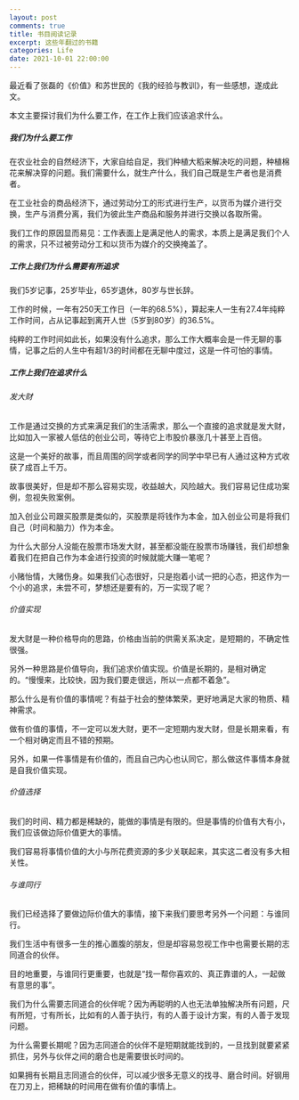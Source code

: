 ```yaml
---
layout: post
comments: true
title: 书目阅读记录
excerpt: 这些年翻过的书籍
categories: Life
date: 2021-10-01 22:00:00
---
```


最近看了张磊的《价值》和苏世民的《我的经验与教训》，有一些感想，遂成此文。

本文主要探讨我们为什么要工作，在工作上我们应该追求什么。

##### 我们为什么要工作

在农业社会的自然经济下，大家自给自足，我们种植大稻来解决吃的问题，种植棉花来解决穿的问题。我们需要什么，就生产什么，我们自己既是生产者也是消费者。

在工业社会的商品经济下，通过劳动分工的形式进行生产，以货币为媒介进行交换，生产与消费分离，我们为彼此生产商品和服务并进行交换以各取所需。

我们工作的原因显而易见：工作表面上是满足他人的需求，本质上是满足我们个人的需求，只不过被劳动分工和以货币为媒介的交换掩盖了。

##### 工作上我们为什么需要有所追求

我们5岁记事，25岁毕业，65岁退休，80岁与世长辞。

工作的时候，一年有250天工作日（一年的68.5%），算起来人一生有27.4年纯粹工作时间，占从记事起到离开人世（5岁到80岁）的36.5%。

纯粹的工作时间如此长，如果没有什么追求，那么工作大概率会是一件无聊的事情，记事之后的人生中有超1/3的时间都在无聊中度过，这是一件可怕的事情。

##### 工作上我们在追求什么

###### 发大财

工作是通过交换的方式来满足我们的生活需求，那么一个直接的追求就是发大财，比如加入一家被人低估的创业公司，等待它上市股价暴涨几十甚至上百倍。

这是一个美好的故事，而且周围的同学或者同学的同学中早已有人通过这种方式收获了成百上千万。

故事很美好，但是却不那么容易实现，收益越大，风险越大。我们容易记住成功案例，忽视失败案例。

加入创业公司跟买股票是类似的，买股票是将钱作为本金，加入创业公司是将我们自己（时间和脑力）作为本金。

为什么大部分人没能在股票市场发大财，甚至都没能在股票市场赚钱，我们却想象着我们在把自己作为本金进行投资的时候就能大赚一笔呢？

小赌怡情，大赌伤身。如果我们心态很好，只是抱着小试一把的心态，把这作为一个小的追求，未尝不可，梦想还是要有的，万一实现了呢？

###### 价值实现

发大财是一种价格导向的思路，价格由当前的供需关系决定，是短期的，不确定性很强。

另外一种思路是价值导向，我们追求价值实现。价值是长期的，是相对确定的。“慢慢来，比较快，因为我们要走很远，所以一点都不着急”。

那么什么是有价值的事情呢？有益于社会的整体繁荣，更好地满足大家的物质、精神需求。

做有价值的事情，不一定可以发大财，更不一定短期内发大财，但是长期来看，有一个相对确定而且不错的预期。

另外，如果一件事情是有价值的，而且自己内心也认同它，那么做这件事情本身就是自我价值实现。

###### 价值选择

我们的时间、精力都是稀缺的，能做的事情是有限的。但是事情的价值有大有小，我们应该做边际价值更大的事情。

我们容易将事情价值的大小与所花费资源的多少关联起来，其实这二者没有多大相关性。

###### 与谁同行

我们已经选择了要做边际价值大的事情，接下来我们要思考另外一个问题：与谁同行。

我们生活中有很多一生的推心置腹的朋友，但是却容易忽视工作中也需要长期的志同道合的伙伴。

目的地重要，与谁同行更重要，也就是“找一帮你喜欢的、真正靠谱的人，一起做有意思的事”。

我们为什么需要志同道合的伙伴呢？因为再聪明的人也无法单独解决所有问题，尺有所短，寸有所长，比如有的人善于执行，有的人善于设计方案，有的人善于发现问题。

为什么需要长期呢？因为志同道合的伙伴不是短期就能找到的，一旦找到就要紧紧抓住，另外与伙伴之间的磨合也是需要很长时间的。

如果拥有长期且志同道合的伙伴，可以减少很多无意义的找寻、磨合时间。好钢用在刀刃上，把稀缺的时间用在做有价值的事情上。
